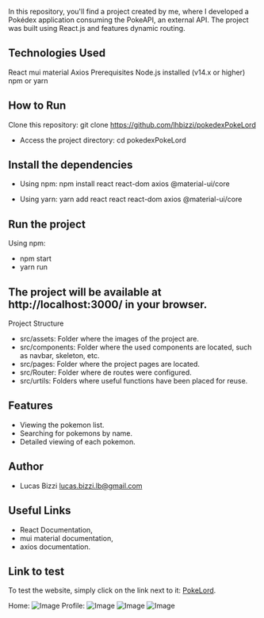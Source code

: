 In this repository, you'll find a project created by me, where I developed a Pokédex application consuming the PokeAPI, an external API. The project was built using React.js and features dynamic routing.

## Technologies Used
React
mui material
Axios
Prerequisites
Node.js installed (v14.x or higher)
npm or yarn
## How to Run
Clone this repository: git clone https://github.com/lhbizzi/pokedexPokeLord

- Access the project directory:
cd pokedexPokeLord

## Install the dependencies
- Using npm:
npm install react react-dom axios @material-ui/core

- Using yarn:
yarn add react react react-dom axios @material-ui/core

## Run the project
Using npm:
- npm start
- yarn run 

## The project will be available at http://localhost:3000/ in your browser.
Project Structure
- src/assets: Folder where the images of the project are.
- src/components: Folder where the used components are located, such as navbar, skeleton, etc.
- src/pages: Folder where the project pages are located.
- src/Router: Folder where de routes were configured.
- src/urtils: Folders where useful functions have been placed for reuse.

## Features
- Viewing the pokemon list.
- Searching for pokemons by name.
- Detailed viewing of each pokemon.
## Author
- Lucas Bizzi lucas.bizzi.lb@gmail.com

## Useful Links
- React Documentation,
- mui material documentation,
- axios documentation.

## Link to test
To test the website, simply click on the link next to it: [PokeLord](https://pokelord.vercel.app).

Home:
![Image](https://github.com/user-attachments/assets/489e7d4c-df23-4336-b898-ae2e05659343)
Profile:
![Image](https://github.com/user-attachments/assets/beb60eac-e791-4e97-88b4-9aeb7650a5cb)
![Image](https://github.com/user-attachments/assets/0e472ad6-7d9a-40a5-be43-8f9058f1834e)
![Image](https://github.com/user-attachments/assets/fcc10e44-d459-4025-8ea4-3d93f4f51453)
